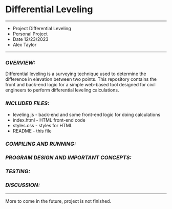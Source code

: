 # Differential Leveling
****************
* Project Differential Leveling
* Personal Project
* Date 12/23/2023
* Alex Taylor
**************** 

### **_OVERVIEW:_**

Differential leveling is a surveying technique used to determine the difference in elevation between two points. This repository contains the front and back-end logic for a simple web-based tool designed for civil engineers to perform differential leveling calculations.

### **_INCLUDED FILES:_**

- leveling.js - back-end and some front-end logic for doing calculations
- index.html - HTML front-end code
- styles.css - styles for HTML
- README - this file

### **_COMPILING AND RUNNING:_**

### **_PROGRAM DESIGN AND IMPORTANT CONCEPTS:_**

### **_TESTING:_**

### **_DISCUSSION:_**

---

More to come in the future, project is not finished.
